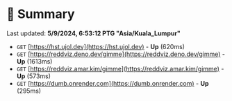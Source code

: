 # 📖 Summary
Last updated: **5/9/2024, 6:53:12 PTG "Asia/Kuala_Lumpur"**

- `GET` [https://hst.ujol.dev](https://hst.ujol.dev) - **Up** (620ms)
- `GET` [https://reddviz.deno.dev/gimme](https://reddviz.deno.dev/gimme) - **Up** (1613ms)
- `GET` [https://reddviz.amar.kim/gimme](https://reddviz.amar.kim/gimme) - **Up** (573ms)
- `GET` [https://dumb.onrender.com](https://dumb.onrender.com) - **Up** (295ms)
